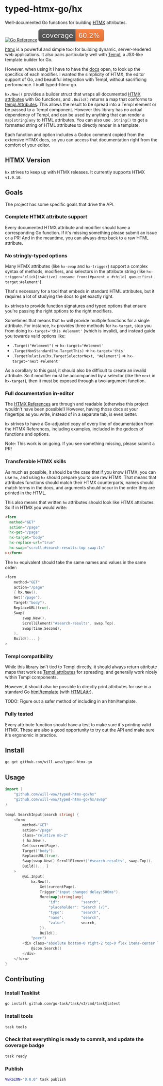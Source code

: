 # typed-htmx-go/hx

Well-documented Go functions for building [HTMX](https://htmx.org) attributes.

[![Go Reference](https://pkg.go.dev/badge/github.com/will-wow/typed-htmx-go.svg)](https://pkg.go.dev/github.com/will-wow/typed-htmx-go/hx)
![Code Coverage](./assets/badge.svg)

[htmx](https://htmx.org) is a powerful and simple tool for building dynamic, server-rendered web applications. It also pairs particularly well with [Templ](https://templ.guide), a JSX-like template builder for Go.

However, when using it I have to have the [docs](https://htmx.org/reference) open, to look up the specifics of each modifier. I wanted the simplicity of HTMX, the editor support of Go, and beautiful integration with Templ, without sacrificing performance. I built typed-htmx-go.

`hx.New()` provides a builder struct that wraps all documented [HTMX attributes](https://htmx.org/reference/) with Go functions, and `.Build()` returns a map that conforms to [templ.Attributes](https://templ.guide/syntax-and-usage/attributes). This allows the result to be spread into a Templ element or be passed to a Templ component. However this library has no actual dependency of Templ, and can be used by anything that can render a `map[string]any` to HTML attributes. You can also use `.String()` to get a formatted string of HTML attributes to directly render in a template.

Each function and option includes a Godoc comment copied from the extensive HTMX docs, so you can access that documentation right from the comfort of your editor.

## HTMX Version

`hx` strives to keep up with HTMX releases. It currently supports HTMX `v1.9.10`.

## Goals

The project has some specific goals that drive the API.

### Complete HTMX attribute support

Every documented HTMX attribute and modifier should have a corresponding Go function. If it's missing something please submit an issue or a PR! And in the meantime, you can always drop back to a raw HTML attribute.

### No stringly-typed options

Many HTMX attributes (like `hx-swap` and `hx-trigger`) support a complex syntax of methods, modifiers, and selectors in the attribute string (like `hx-trigger='click[isActive] consume from:(#parent > #child) queue:first target:#element'`).

That's necessary for a tool that embeds in standard HTML attributes, but it requires a lot of studying the docs to get exactly right.

`hx` strives to provide function signatures and typed options that ensure you're passing the right options to the right modifiers.

Sometimes that means that `hx` will provide multiple functions for a single attribute. For instance, `hx` provides three methods for `hx-target`, stop you from doing `hx-target='this #element'` (which is invalid), and instead guide you towards valid options like:

- `.Target("#element")` => `hx-target="#element'`
- `.TargetNonStandard(hx.TargetThis)` => `hx-target='this'`
- `.TargetRelative(hx.TargetSelectorNext, "#element")` => `hx-target='next #element'`

As a corollary to this goal, it should also be difficult to create an invalid attribute. So if modifier must be accompanied by a selector (like the `next` in `hx-target`), then it must be exposed through a two-argument function.

### Full documentation in-editor

The [HTMX References](https://htmx.org/reference/) are through and readable (otherwise this project wouldn't have been possible!) However, having those docs at your fingertips as you write, instead of in a separate tab, is even better.

`hx` strives to have a Go-adjusted copy of every line of documentation from the HTMX References, including examples, included in the godocs of functions and options.

Note: This work is on going. If you see something missing, please submit a PR!

### Transferable HTMX skills

As much as possible, it should be the case that if you know HTMX, you can use `hx`, and using `hx` should prepare you to use raw HTMX. That means that attributes functions should match their HTMX counterparts, names should match terms in the docs, and arguments should occur in the order they are printed in the HTML.

This also means that written `hx` attributes should look like HTMX attributes. So if in HTMX you would write:

```html
<form
  method="GET"
  action="/page"
  hx-get="/page"
  hx-target="body"
  hx-replace-url="true"
  hx-swap="scroll:#search-results:top swap:1s"
></form>
```

The `hx` equivalent should take the same names and values in the same order:

```go
<form
	method="GET"
	action="/page"
	{ hx.New().
	Get("/page").
	Target("body").
	ReplaceURL(true).
	Swap(
		swap.New().
		ScrollElement("#search-results", swap.Top).
		Swap(time.Second),
	).
	Build()... }
>
```

### Templ compatibility

While this library isn't tied to Templ directly, it should always return attribute maps that work as [Templ attributes](https://templ.guide/syntax-and-usage/attributes) for spreading, and generally work nicely within Templ components.

However, it should also be possible to directly print attributes for use in a standard Go [html/template](https://pkg.go.dev/html/template#HTMLAttrhttps://pkg.go.dev/html/template) (with [HTMLAttr](https://pkg.go.dev/html/template#HTMLAttrhttps://pkg.go.dev/html/template#HTMLAttr)).

TODO: Figure out a safer method of including in an html/template.

### Fully tested

Every attribute function should have a test to make sure it's printing valid HTMX. These are also a good opportunity to try out the API and make sure it's ergonomic in practice.

## Install

```bash
go get github.com/will-wow/typed-htmx-go
```

## Usage

```go
import (
	"github.com/will-wow/typed-htmx-go/hx"
	"github.com/will-wow/typed-htmx-go/hx/swap"
)

templ SearchInput(search string) {
	<form
		method="GET"
		action="/page"
		class="relative mb-2"
		{ hx.New().
		Get(currentPage).
		Target("body").
		ReplaceURL(true).
		Swap(swap.New().ScrollElement("#search-results", swap.Top)).
		Build()... }
	>
		@ui.Input(
			hx.New().
				Get(currentPage).
				Trigger("input changed delay:500ms").
				More(map[string]any{
					"id":          "search",
					"placeholder": "Search (/)",
					"type":        "search",
					"name":        "search",
					"value":       search,
				}).
				Build(),
			"peer")
		<div class="absolute bottom-0 right-2 top-0 flex items-center leading-none peer-focus:hidden">
			@icon.Search()
		</div>
	</form>
}
```

## Contributing

### Install Tasklist

```bash
go install github.com/go-task/task/v3/cmd/task@latest
```

### Install tools

```bash
task tools
```

### Check that everything is ready to commit, and update the coverage badge

```bash
task ready
```

### Publish

```bash
VERSION="0.0.0" task publish
```
